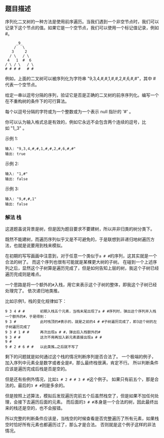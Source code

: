 ## 题目描述
序列化二叉树的一种方法是使用前序遍历。当我们遇到一个非空节点时，我们可以记录下这个节点的值。如果它是一个空节点，我们可以使用一个标记值记录，例如 #。
```
     _9_
    /   \
   3     2
  / \   / \
 4   1  #  6
/ \ / \   / \
# # # #   # #
```
例如，上面的二叉树可以被序列化为字符串 "9,3,4,#,#,1,#,#,2,#,6,#,#"，其中 # 代表一个空节点。

给定一串以逗号分隔的序列，验证它是否是正确的二叉树的前序序列化。编写一个在不重构树的条件下的可行算法。

每个以逗号分隔的字符或为一个整数或为一个表示 null 指针的 '#' 。

你可以认为输入格式总是有效的，例如它永远不会包含两个连续的逗号，比如 "1,,3" 。

示例 1:
```
输入: "9,3,4,#,#,1,#,#,2,#,6,#,#"
输出: true
```
示例 2:
```
输入: "1,#"
输出: false
```
示例 3:
```
输入: "9,#,#,1"
输出: false
```

### 解法 栈
这道题虽说背景是树，但是因为题目要求不要建树，所以并非归类的树分类下。

既然不能建树，而遍历序列似乎又是不可避免的，于是联想到非递归地树遍历方法，也就是说要用到栈来模拟。

在初期的写写画画中注意到，对于任意一个类似于`a # #`的序列，这其实就是一个合法的树了。
而这个序列也很有可能就是某棵更大树的子树。
在碰到一个上述序列之后，显然这个子树算是遍历完成了，但是如何告知上层的树，我这个子树已经遍历完成则是难点。

一个思路是将一个额外的`#`入栈，用它来表示这个子树的整体，即我这个子树已经处理完了。
依次递归地类推。

比如示例1，栈的变化规律如下：
```text
9 3 4 # #       初期入栈五个元素，当栈末尾出现了a # #序列时，弹出这个序列并入栈一个额外的#，于是得到：
9 3 #           此时栈顶的#表示的，就是之前的4 # #子树遍历完成了，即3这个树的左子树遍历完成了
9 3 # 1 # #     再次出现a # #，弹出后入栈额外的#
9 3 # #         这次不用再加入新元素直接出现a # #
9 #
9 # 2 # 6 # #   以此类推…之后就不写了
```

剩下的问题就是如何通过这个栈的情况判断序列是否合法了。
一个极端的例子，加入序列中元素全是数字或者全是#，那么最终栈很满，肯定不行。
所以判断条件应该是遍历完成后栈是否是空的。

但是还有些例外情况，比如`1 # 2 # # 3 # #`这个例子。
如果只有前五个，那是合法的。最后的`3 # #`则是多余的。

但是按照上述算法，模拟后发现遍历完前五个后虽然栈空了，但是如果不加任何处理，会接下去遍历后面的元素。
而后面的`3 # #`本身是一个合法的树，因此最终出来的栈还是空的，也不会报错。

所以完整的判断条件应该是，当栈空的时候查看是否完整遍历了所有元素，如果栈空时恰好所有元素也都遍历过了，那么才是合法。
否则就是这个例子这样的非法情况。